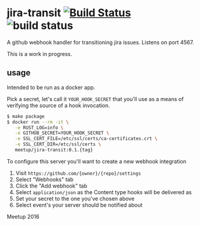 # jira-transit [![Build Status](https://travis-ci.org/meetup/jira-transit.svg?branch=master)](https://travis-ci.org/meetup/jira-transit) ![build status](https://img.shields.io/badge/project%20status-wip-yellow.svg)

A github webhook handler for transitioning jira issues. Listens on port 4567.

This is a work in progress.

## usage

Intended to be run as a docker app.

Pick a secret, let's call it `YOUR_HOOK_SECRET` that you'll use as a means of verifying
the source of a hook invocation.

```bash
$ make package
$ docker run --rm -it \
   -e RUST_LOG=info \
   -e GITHUB_SECRET=YOUR_HOOK_SECRET \
   -e SSL_CERT_FILE=/etc/ssl/certs/ca-certificates.crt \
   -e SSL_CERT_DIR=/etc/ssl/certs \
   meetup/jira-transit:0.1.{tag}
```

To configure this server you'll want to create a new webhook integration

1) Visit `https://github.com/{owner}/{repo}/settings`
2) Select "Webhooks" tab
3) Click the "Add webhook" tab
4) Select `application/json` as the Content type hooks will be delivered as
5) Set your secret to the one you've chosen above
6) Select event's your server should be notified about


Meetup 2016
